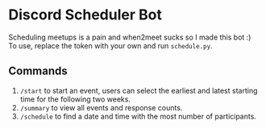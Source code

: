 # Discord Scheduler Bot

Scheduling meetups is a pain and when2meet sucks so I made this bot :) <br>
To use, replace the token with your own and run `schedule.py`.

## Commands
1. `/start` to start an event, users can select the earliest and latest starting time for the following two weeks.
2. `/summary` to view all events and response counts.
3. `/schedule` to find a date and time with the most number of participants. 
